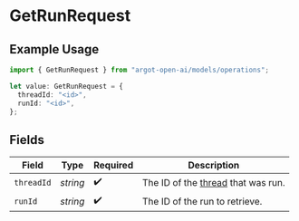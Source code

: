 # GetRunRequest

## Example Usage

```typescript
import { GetRunRequest } from "argot-open-ai/models/operations";

let value: GetRunRequest = {
  threadId: "<id>",
  runId: "<id>",
};
```

## Fields

| Field                                                             | Type                                                              | Required                                                          | Description                                                       |
| ----------------------------------------------------------------- | ----------------------------------------------------------------- | ----------------------------------------------------------------- | ----------------------------------------------------------------- |
| `threadId`                                                        | *string*                                                          | :heavy_check_mark:                                                | The ID of the [thread](/docs/api-reference/threads) that was run. |
| `runId`                                                           | *string*                                                          | :heavy_check_mark:                                                | The ID of the run to retrieve.                                    |